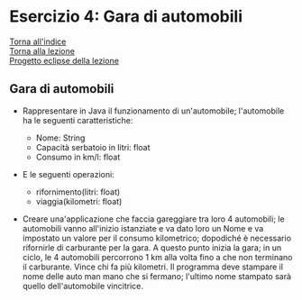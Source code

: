 # Esercizio 4: Gara di automobili   
[Torna all'indice](README.md)  
[Torna alla lezione](/modulo-04/lezione-3.md)  
[Progetto eclipse della lezione](/modulo-04/eclipse/mod-04-lezione03/src)

## Gara di automobili

- Rappresentare in Java il funzionamento di un'automobile; l'automobile ha le seguenti caratteristiche: 
  - Nome: String
  - Capacità serbatoio in litri: float
  - Consumo in km/l: float  
- E le seguenti operazioni:
  - rifornimento(litri: float)
  - viaggia(kilometri: float)

- Creare una'applicazione che faccia gareggiare tra loro 4 automobili; le automobili vanno all'inizio istanziate e va dato loro un Nome e va impostato un valore per il consumo kilometrico; dopodiché è necessario rifornirle di carburante per la gara.
A questo punto inizia la gara; in un ciclo, le 4 automobili percorrono 1 km alla volta fino a che non terminano il carburante. Vince chi fa più kilometri. Il programma deve stampare il nome delle auto man mano che si fermano; l'ultimo nome stampato sarà quello dell'automobile vincitrice.